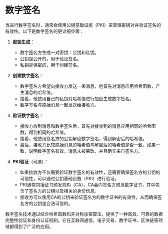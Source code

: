 # 数字签名

当进行数字签名时，通常会使用公钥基础设施（PKI）来管理密钥对并验证签名的有效性。以下是数字签名的更详细步骤：

1. **密钥生成**：
   - 数字签名方生成一对密钥：公钥和私钥。
   - 公钥是公开的，用于验证签名。
   - 私钥是保密的，用于创建签名。

2. **创建数字签名**：
   - 数字签名方希望向接收方发送一条消息，他首先对消息应用哈希函数，产生消息的哈希值。
   - 接着，他使用自己的私钥对哈希值进行加密生成数字签名。
   - 数字签名与原始消息一起发送给接收方。

3. **验证数字签名**：
   - 接收方收到消息和数字签名后，首先对接收到的消息应用相同的哈希函数，得到相同的哈希值。
   - 接着，他使用签名方的公钥解密数字签名，得到解密后的哈希值。
   - 最后，接收方比较原始消息的哈希值与解密后的哈希值是否一致。如果一致，说明数字签名有效，消息未被篡改，并且确实来自签名方。

4. **PKI验证**（可选）：
   - 如果接收方不仅需要验证数字签名的有效性，还需要确保签名方的公钥的可信性，可以通过公钥基础设施（PKI）进行验证。
   - PKI通常包括证书颁发机构（CA），CA会向签名方颁发数字证书，其中包含了签名方的公钥以及相关的身份信息。
   - 接收方可以使用CA的公钥来验证签名方的数字证书的有效性，从而确保签名方的公钥是合法可信的。

数字签名技术通过结合哈希函数和非对称加密算法，提供了一种高效、可靠的数据完整性验证和身份认证机制。它在互联网通信、电子交易、数字证书、区块链等领域都得到了广泛的应用。